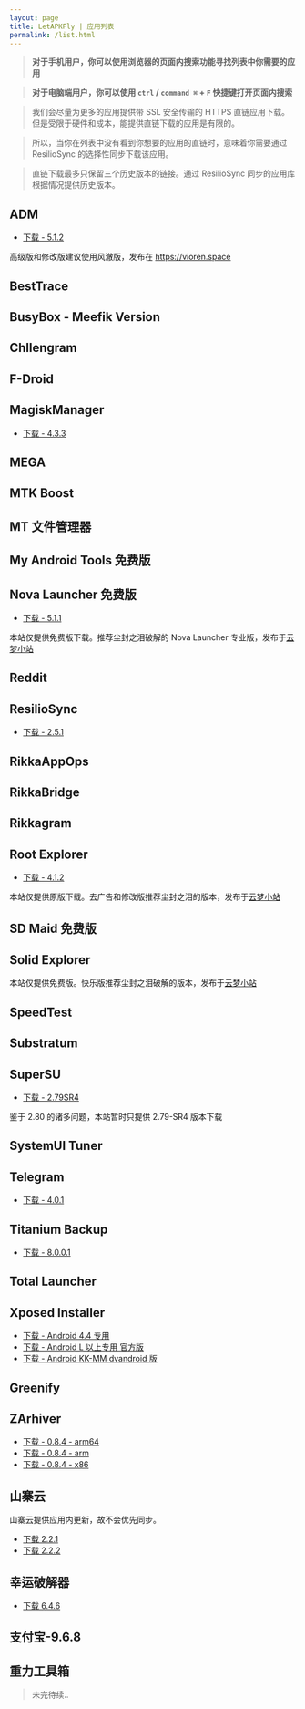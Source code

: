 ```yaml
---
layout: page
title: LetAPKFly | 应用列表
permalink: /list.html
---
```


> **对于手机用户，你可以使用浏览器的页面内搜索功能寻找列表中你需要的应用**

> **对于电脑端用户，你可以使用 `ctrl` / `command ⌘` + `F` 快捷键打开页面内搜索**

> 我们会尽量为更多的应用提供带 SSL 安全传输的 HTTPS 直链应用下载。但是受限于硬件和成本，能提供直链下载的应用是有限的。

> 所以，当你在列表中没有看到你想要的应用的直链时，意味着你需要通过 ResilioSync 的选择性同步下载该应用。

> 直链下载最多只保留三个历史版本的链接。通过 ResilioSync 同步的应用库根据情况提供历史版本。

## ADM

- [下载 - 5.1.2](http://git.oschina.net/neoFelhz/letapkfly/raw/master/ADM/Advanced%20Download%20Manager%205.1.2(apkmirror).apk)

高级版和修改版建议使用风澈版，发布在 https://vioren.space

## BestTrace
## BusyBox - Meefik Version
## Chllengram
## F-Droid
## MagiskManager

- [下载 - 4.3.3](http://git.oschina.net/neoFelhz/letapkfly/raw/master/MagiskManager/Magisk_4.3.3.apk)

## MEGA
## MTK Boost
## MT 文件管理器
## My Android Tools 免费版
## Nova Launcher 免费版

- [下载 - 5.1.1](http://git.oschina.net/neoFelhz/letapkfly/raw/master/Nova/Nova%20Launcher%205.1.1(apkmirror).apk)

本站仅提供免费版下载。推荐尘封之泪破解的 Nova Launcher 专业版，发布于[云梦小站](https://www.htcp.net)

## Reddit
## ResilioSync

- [下载 - 2.5.1](http://git.oschina.net/neoFelhz/letapkfly/raw/master/ResilioSync/ResilioSync-2.5.1.apk)

## RikkaAppOps
## RikkaBridge
## Rikkagram
## Root Explorer

- [下载 - 4.1.2](http://git.oschina.net/neoFelhz/letapkfly/raw/master/RootExplorer/RootExplorer_4.1.2.apk)

本站仅提供原版下载。去广告和修改版推荐尘封之泪的版本，发布于[云梦小站](https://www.htcp.net)

## SD Maid 免费版
## Solid Explorer

本站仅提供免费版。快乐版推荐尘封之泪破解的版本，发布于[云梦小站](https://www.htcp.net)

## SpeedTest
## Substratum
## SuperSU

- [下载 - 2.79SR4](https://git.oschina.net/neoFelhz/letapkfly/raw/master/SuperSU/SuperSU-2.79-SR4.apk)

鉴于 2.80 的诸多问题，本站暂时只提供 2.79-SR4 版本下载

## SystemUI Tuner
## Telegram

- [下载 - 4.0.1](https://git.oschina.net/neoFelhz/letapkfly/raw/master/Telegram/Telegram%204.0.1(apkmirror).apk)

## Titanium Backup

- [下载 - 8.0.0.1](http://git.oschina.net/neoFelhz/letapkfly/raw/master/TitaniumBackup/TitaniumBackup_8.0.0.1.apk)

## Total Launcher
## Xposed Installer

- [下载 - Android 4.4 专用](http://git.oschina.net/neoFelhz/letapkfly/raw/master/XposedInstaller/XposedInstaller_2.7_KK.apk)
- [下载 - Android L 以上专用 官方版](http://git.oschina.net/neoFelhz/letapkfly/raw/master/XposedInstaller/XposedInstaller_3.1.1_L+.apk)
- [下载 - Android KK-MM dvandroid 版](http://git.oschina.net/neoFelhz/letapkfly/raw/master/XposedInstaller/XposedInstaller_dvdandroid_3.0.1.apk)

## Greenify
## ZArhiver

- [下载 - 0.8.4 - arm64](http://git.oschina.net/neoFelhz/letapkfly/raw/master/ZArchiver/ru.zdevs.zarchiver_0.8.4-arm64_apkmirror.apk)
- [下载 - 0.8.4 - arm](http://git.oschina.net/neoFelhz/letapkfly/raw/master/ZArchiver/ru.zdevs.zarchiver_0.8.4-arm_apkmirror.apk)
- [下载 - 0.8.4 - x86](http://git.oschina.net/neoFelhz/letapkfly/raw/master/ZArchiver/ru.zdevs.zarchiver_0.8.4-x86_apkmirror.apk)

## 山寨云

山寨云提供应用内更新，故不会优先同步。

- [下载 2.2.1](http://git.oschina.net/neoFelhz/letapkfly/raw/master/%E5%B1%B1%E5%AF%A8%E4%BA%91/%E5%B1%B1%E5%AF%A8%E4%BA%91-2.2.1.apk)
- [下载 2.2.2](http://git.oschina.net/neoFelhz/letapkfly/raw/master/%E5%B1%B1%E5%AF%A8%E4%BA%91/%E5%B1%B1%E5%AF%A8%E4%BA%91_2.2.2.apk)

## 幸运破解器

- [下载 6.4.6](https://git.oschina.net/neoFelhz/letapkfly/raw/master/%E5%B9%B8%E8%BF%90%E7%A0%B4%E8%A7%A3%E5%99%A8/%E5%B9%B8%E8%BF%90%E7%A0%B4%E8%A7%A3%E5%99%A8_6.4.6.apk)

## 支付宝-9.6.8
## 重力工具箱

> 未完待续..
